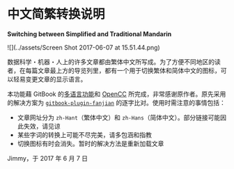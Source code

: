 # 中文简繁转换说明

**Switching between Simplified and Traditional Mandarin**

![](../assets/Screen Shot 2017-06-07 at 15.51.44.png)

数据科学・机器・人上的许多文章都由繁体中文所写成。为了方便不同地区的读者，在每篇文章最上方的导览列里，都有一个用于切换繁体和简体中文的图标，可以轻易变更文章的显示语言。

本功能藉 GitBook 的[多语言功能](https://toolchain.gitbook.com/languages.html)和 [OpenCC](https://github.com/BYVoid/OpenCC) 所完成，非常感谢原作者。原先采用的解决方案为 [`gitbook-plugin-fanjian`](https://www.npmjs.com/package/gitbook-plugin-fanjian) 的逐字比对。使用时需注意的事情包括：

* 文章网址分为 `zh-Hant`（繁体中文）和 `zh-Hans`（简体中文）。部分链接可能因此失效，请见谅
* 某些字词的转换上可能不尽完美，请多包涵和指教
* 切换图标有时会消失。暂时的解决方法是重新加载文章

Jimmy，于 2017 年 6 月 7 日

